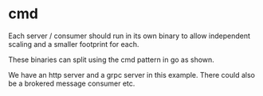# cmd

Each server / consumer should run in its own binary to allow independent scaling and a smaller footprint for each.

These binaries can split using the cmd pattern in go as shown.

We have an http server and a grpc server in this example. There could also be a brokered message consumer etc.